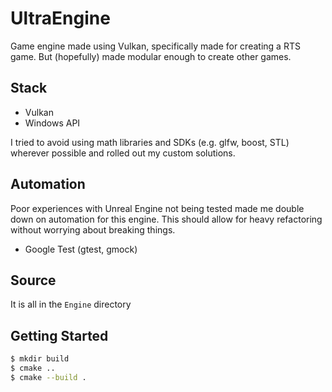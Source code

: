 # UltraEngine

Game engine made using Vulkan, specifically made for creating a RTS game. But (hopefully) made modular enough to create other games.

## Stack

* Vulkan
* Windows API

I tried to avoid using math libraries and SDKs (e.g. glfw, boost, STL) wherever possible and rolled out my custom solutions.

## Automation

Poor experiences with Unreal Engine not being tested made me double down on automation for this engine. This should allow for heavy refactoring without worrying about breaking things.

* Google Test (gtest, gmock)

## Source

It is all in the `Engine` directory

## Getting Started

```sh
$ mkdir build
$ cmake ..
$ cmake --build .
```
